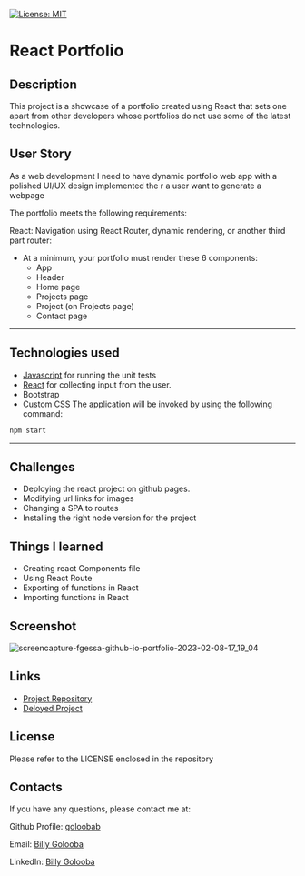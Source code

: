[![License: MIT](https://img.shields.io/badge/License-MIT-yellow.svg)](https://opensource.org/licenses/MIT)
# React Portfolio


## Description

This project is a showcase of a portfolio created using React that sets one apart from other developers whose portfolios do not use some of the latest technologies.

## User Story

As a web development I need to have dynamic portfolio web app with a polished UI/UX design implemented the r a user want to generate a webpage 

The portfolio meets the following requirements:

React: Navigation using React Router, dynamic rendering, or another third part router:
* At a minimum, your portfolio must render these 6 components:
   * App
   * Header
   * Home page
   * Projects page
   * Project (on Projects page)
   * Contact page

---

## Technologies used

* [Javascript](https://www.npmjs.com/package/jest) for running the unit tests 
* [React](https://reactjs.org/) for collecting input from the user. 
* Bootstrap
* Custom CSS
The application will be invoked by using the following command:

```bash
npm start
```

---

## Challenges
* Deploying the react project on github pages. 
* Modifying url links for images
* Changing a SPA to routes
* Installing the right node version for the project

## Things I learned 
* Creating react Components file
* Using React Route
* Exporting of functions in React
* Importing functions in React


## Screenshot
![screencapture-fgessa-github-io-portfolio-2023-02-08-17_19_04](https://user-images.githubusercontent.com/26630637/217604645-551a9619-d1d5-4c39-9598-226ed6f2f401.png)


## Links
* [Project Repository](https://github.com/goloobab/react-portfolio)
* [Deloyed Project](https://goloobab.github.io/react-portfolio/)

## License 
Please refer to the LICENSE enclosed in the repository

## Contacts

If you have any questions, please contact me at: 
 
  Github Profile: [goloobab](https://github.com/goloobab/)  

  Email: [Billy Golooba](mailto:goloobab@gmail.com) 

  LinkedIn: [ Billy Golooba ](https://linkedin.com/in/goloobab)
